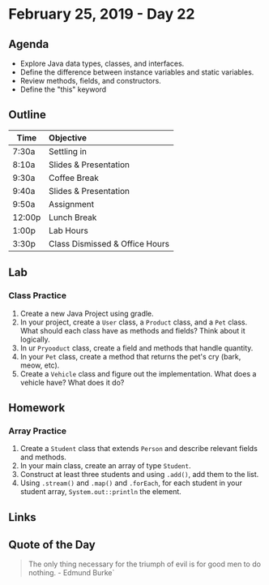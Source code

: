 # February 25, 2019 - Day 22


## Agenda
- Explore Java data types, classes, and interfaces. 
- Define the difference between instance variables and static variables. 
- Review methods, fields, and constructors. 
- Define the "this" keyword


## Outline

| Time   | Objective                        |
| -------|:---------------------------------|
| 7:30a  | Settling in                      |
| 8:10a  | Slides & Presentation            |
| 9:30a  | Coffee Break                     |
| 9:40a  | Slides & Presentation            |
| 9:50a  | Assignment                       |
| 12:00p | Lunch Break                      |
| 1:00p  | Lab Hours                        |
| 3:30p  | Class Dismissed & Office Hours   |


## Lab


### Class Practice

1. Create a new Java Project using gradle.
2. In your project, create a `User` class, a `Product` class, and a `Pet` class. What should each class have as methods and fields? Think about it logically. 
3. In ur `Pryooduct` class, create a field and methods that handle quantity. 
4. In your `Pet` class, create a method that returns the pet's cry (bark, meow, etc).
5. Create a `Vehicle` class and figure out the implementation. What does a vehicle have? What does it do? 


## Homework

### Array Practice 

1. Create a `Student` class that extends `Person` and describe relevant fields and methods. 
2. In your main class, create an array of type `Student`.
3. Construct at least three students and using `.add()`, add them to the list. 
4. Using `.stream()` and `.map()` and `.forEach`, for each student in your student array, `System.out::println` the element. 

## Links

## Quote of the Day 
>The only thing necessary for the triumph of evil is for good men to do
nothing. - Edmund Burke`